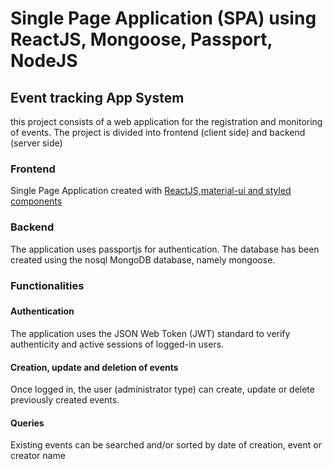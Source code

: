 <h1>
Single Page Application (SPA) using ReactJS, Mongoose, Passport, NodeJS
</h1>
<h2>Event tracking App System</h2>
<p>
this project consists of a web application for the registration and monitoring of events. The
project is divided into frontend (client side) and backend (server side)
</p>

<h3>Frontend</h3>
<p>
Single Page Application created with <u>ReactJS,material-ui and styled 
components</u>
</p>

<h3>Backend</h3>
<p>
The application uses passportjs for authentication. The database has been created using the nosql 
MongoDB database, namely mongoose.
</p>

<h3>Functionalities<h3/>
<h4>Authentication</h4>
The application uses the JSON Web Token (JWT) standard to verify authenticity and active sessions 
of logged-in users. 
<h4>Creation, update and deletion of events</h4>
<p>
Once logged in, the user (administrator type) can create, update or delete previously created events.
</p>

<h4>Queries</h4>
<p>
Existing events can be searched and/or sorted by date of creation, event or creator name</p>